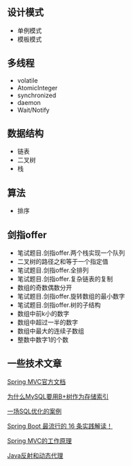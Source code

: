 ## 设计模式
* 单例模式
* 模板模式

## 多线程
* volatile
* AtomicInteger
* synchronized
* daemon
* Wait/Notify
## 数据结构
* 链表
* 二叉树
* 栈


## 算法
* 排序


## 剑指offer
* 笔试题目.剑指offer.两个栈实现一个队列
* 二叉树的路径之和等于一个指定值
* 笔试题目.剑指offer.全排列
* 笔试题目.剑指offer.复杂链表的复制
* 数组的奇数偶数分开
* 笔试题目.剑指offer.旋转数组的最小数字
* 笔试题目.剑指offer.树的子结构
* 数组中前k小的数字
* 数组中超过一半的数字
* 数组中最大的连续子数组
* 整数中数字1的个数


## 一些技术文章
[Spring MVC官方文档](https://docs.spring.io/spring/docs/5.1.5.RELEASE/spring-framework-reference/web.html#mvc)

[为什么MySQL要用B+树作为存储索引](https://maimai.cn/article/detail?fid=1169126166&efid=JIBWzca6eCAZoi5XCI_tEg)

[一场SQL优化的案例](https://mp.weixin.qq.com/s/4tgmVzu4u-rlQbrKKGxmZg)

[Spring Boot 最流行的 16 条实践解读！](https://maimai.cn/article/detail?fid=1173797755&efid=ilMAqnG6rEsrCzuU4DZL8A)

[Spring MVC的工作原理](https://maimai.cn/article/detail?fid=546239571&efid=_Zv--wGnx1o0M0zPt8EcaA)

[Java反射和动态代理](https://www.cnblogs.com/luoxn28/p/5686794.html)